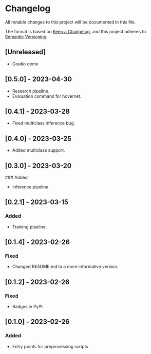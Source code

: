 # Changelog

All notable changes to this project will be documented in this file.

The format is based on [Keep a Changelog](https://keepachangelog.com/en/1.0.0/),
and this project adheres to [Semantic Versioning](https://semver.org/spec/v2.0.0.html).

## [Unreleased]

- Gradio demo

## [0.5.0] - 2023-04-30

- Research pipeline.
- Evaluation command for hovernet.

## [0.4.1] - 2023-03-28

- Fixed multiclass inference bug.

## [0.4.0] - 2023-03-25

- Added multiclass support.

## [0.3.0] - 2023-03-20

### Added

- Inference pipeline.

## [0.2.1] - 2023-03-15

### Added

- Training pipeline.

## [0.1.4] - 2023-02-26

### Fixed

- Changed README.md to a more informative version.

## [0.1.2] - 2023-02-26

### Fixed

- Badges in PyPI.

## [0.1.0] - 2023-02-26

### Added 

- Entry points for preprocessing scripts.